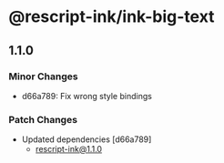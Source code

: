 # @rescript-ink/ink-big-text

## 1.1.0
### Minor Changes

- d66a789: Fix wrong style bindings

### Patch Changes

- Updated dependencies [d66a789]
  - rescript-ink@1.1.0
